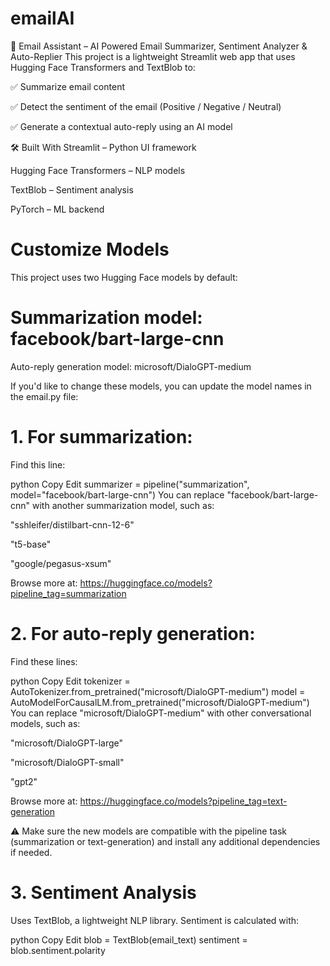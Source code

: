 # emailAI
📧 Email Assistant – AI Powered Email Summarizer, Sentiment Analyzer & Auto-Replier
This project is a lightweight Streamlit web app that uses Hugging Face Transformers and TextBlob to:

✅ Summarize email content

✅ Detect the sentiment of the email (Positive / Negative / Neutral)

✅ Generate a contextual auto-reply using an AI model

🛠️ Built With
Streamlit – Python UI framework

Hugging Face Transformers – NLP models

TextBlob – Sentiment analysis

PyTorch – ML backend

# Customize Models
This project uses two Hugging Face models by default:

# Summarization model: facebook/bart-large-cnn

Auto-reply generation model: microsoft/DialoGPT-medium

If you'd like to change these models, you can update the model names in the email.py file:

# 1. For summarization:

Find this line:

python
Copy
Edit
summarizer = pipeline("summarization", model="facebook/bart-large-cnn")
You can replace "facebook/bart-large-cnn" with another summarization model, such as:

"sshleifer/distilbart-cnn-12-6"

"t5-base"

"google/pegasus-xsum"

Browse more at: https://huggingface.co/models?pipeline_tag=summarization

# 2. For auto-reply generation:

Find these lines:

python
Copy
Edit
tokenizer = AutoTokenizer.from_pretrained("microsoft/DialoGPT-medium")
model = AutoModelForCausalLM.from_pretrained("microsoft/DialoGPT-medium")
You can replace "microsoft/DialoGPT-medium" with other conversational models, such as:

"microsoft/DialoGPT-large"

"microsoft/DialoGPT-small"

"gpt2"

Browse more at: https://huggingface.co/models?pipeline_tag=text-generation

⚠️ Make sure the new models are compatible with the pipeline task (summarization or text-generation) and install any additional dependencies if needed.

# 3. Sentiment Analysis
Uses TextBlob, a lightweight NLP library.
Sentiment is calculated with:

python
Copy
Edit
blob = TextBlob(email_text)
sentiment = blob.sentiment.polarity
